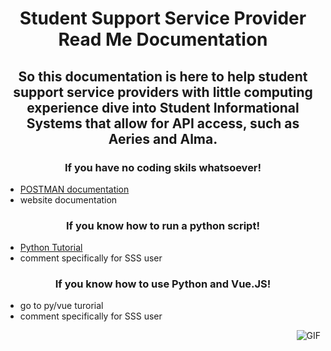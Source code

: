 # <p align="center"> Student Support Service Provider Read Me Documentation  </p>
## <p align="center"> So this documentation is here to help student support service providers with little computing experience dive into Student Informational Systems that allow for API access, such as Aeries and Alma.  </p>

### <p align="center"> If you have no coding skils whatsoever! </p>
- [POSTMAN documentation](https://github.com/code4sac/learning-blocks/blob/main/documentation/Postman_Documentation.md)
- website documentation

### <p align="center">  If you know how to run a python script!  </p>
- [Python Tutorial](https://github.com/code4sac/learning-blocks/blob/main/documentation/Individual_scripts.md)
- comment specifically for SSS user

###  <p align="center"> If you know how to use Python and Vue.JS!  </p>
- go to py/vue turorial
- comment specifically for SSS user

<img align="right" alt="GIF" src="https://i.pinimg.com/originals/e4/26/70/e426702edf874b181aced1e2fa5c6cde.gif" />

